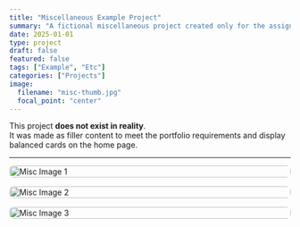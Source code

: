 ```yaml
---
title: "Miscellaneous Example Project"
summary: "A fictional miscellaneous project created only for the assignment requirement (9 cards, 3+ Unsplash images)."
date: 2025-01-01
type: project
draft: false
featured: false
tags: ["Example", "Etc"]
categories: ["Projects"]
image:
  filename: "misc-thumb.jpg"
  focal_point: "center"
---
```


This project **does not exist in reality**.  
It was made as filler content to meet the portfolio requirements and display balanced cards on the home page.

---

<div style="display: flex; flex-direction: column; gap: 1rem;">

<img src="https://images.unsplash.com/photo-1503602642458-232111445657?auto=format&fit=crop&w=1200&q=60" alt="Misc Image 1" style="width:100%; border-radius: 8px;">

<img src="https://images.unsplash.com/photo-1507525428034-b723cf961d3e?auto=format&fit=crop&w=1200&q=60" alt="Misc Image 2" style="width:100%; border-radius: 8px;">

<img src="https://images.unsplash.com/photo-1506765515384-028b60a970df?auto=format&fit=crop&w=1200&q=60" alt="Misc Image 3" style="width:100%; border-radius: 8px;">

</div>
